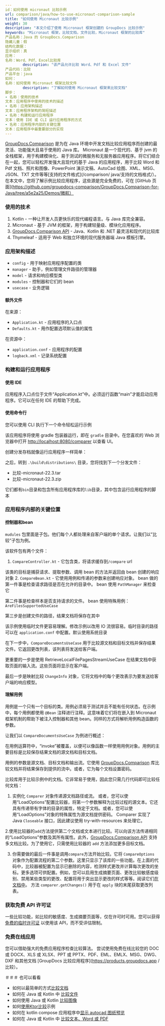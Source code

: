 ```yaml
---
id：如何使用 micronaut 比较示例
url: comparison/java/how-to-use-micronaut-comparison-sample
title: "如何使用 Micronaut 比较示例"
weight: 30
description: "本文介绍了使用 Micronaut 框架创建的 GroupDocs 比较示例"
keywords: "Micronaut 框架，比较文档，文件比较，Micronaut 框架的比较库"
产品名称：Java 的 GroupDocs.Comparison
隐藏儿童：假
结构化数据：
显示组织：真
应用：
名称：Word、Pdf、Excel比较库
        description: "该产品允许比较 Word、Pdf 和 Excel 文件"
产品代码：比较
产品平台：java
如何：
名称：如何使用 Micronaut 框架比较文件
        description: "了解如何使用 Micronaut 框架来比较文档"
脚步：
- 名称：使用的技术
文本：应用程序中使用的技术的描述
- 名称：应用架构描述
文本：应用程序架构的简短描述
- 名称：构建和运行应用程序
文本：使用 IDE 或 CLI 运行应用程序的方式
- 名称：应用程序内部的关键位置
文本：应用程序中最重要部分的实现
---
```

[GroupDocs.Comparison](https://products.groupdocs.com/comparison) 是为在 Java 环境中开发文档比较应用程序而创建的最灵活、功能强大且易于使用的 Java 库。 Micronaut 是一个现代的、基于 jvm 的全栈框架，用于构建模块化、易于测试的微服务和无服务器应用程序。将它们结合在一起，您可以轻松开发强大且现代的基于 Java 的应用程序，用于比较 Word 和 Pdf 文档、照片和图像、PowerPoint 演示文稿、AutoCad 绘图、XML、MSG、JSON、TXT 文件等等[支持的文件格式](/comparison/ java/支持的文档格式/）。在本文中，您将了解示例比较应用程序，这些源是完全免费的，可在 [GitHub 页面](https://github.com/groupdocs-comparison/GroupDocs.Comparison-for-Java/tree/a5e2a25/Demos/微航）

### 使用的技术

1. Kotlin - 一种让开发人员更快乐的现代编程语言。与 Java 库完全兼容。
2. Micronaut - 基于 JVM 的框架，用于构建轻量级、模块化应用程序。
3. [GroupDocs.Comparison API](https://products.groupdocs.com/comparison/) - Java、Kotlin 和 .NET 最灵活和现代的比较库
4. Thymeleaf - 适用于 Web 和独立环境的现代服务器端 Java 模板引擎。

### 应用架构描述

* `config` - 用于映射应用程序配置的类
* `manager` - 助手，例如管理文件路径的管理器
* `model` - 请求和响应模型类
* `modules` - 控制器和它们的 bean
* `usecase` - 业务逻辑

#### 额外文件

在来源：

* `Application.kt` - 应用程序的入口点
* `Defaults.kt` - 用作配置选项默认值的属性

在资源中：

* `application.conf` - 应用程序的配置
* `logback.xml` - 记录系统配置

### 构建和运行应用程序

#### 使用 IDE

应用程序入口点位于文件“Application.kt”中。必须运行函数“main”才能启动应用程序。它可以在任何 IDE 的帮助下完成。

#### 使用命令行

您可以使用 CLI 执行下一个命令轻松运行示例

<script src="https://gist.github.com/groupdocs-comparison-gists/6987202c524f6c430eae2669bad8c64b.js"></script>

该应用程序将使用 gradle 包装器运行，即在 `gradle` 目录中。在您喜欢的 Web 浏览器中打开 [http://localhost:8080/comparer](http://localhost:8080/comparison) 以查看 UI。

创建分发存档就像运行应用程序一样简单：

<script src="https://gist.github.com/groupdocs-comparison-gists/a57bf4fbc4e6aaeee637e5daf4fa5824.js"></script>

之后，转到 `.\build\distributions\` 目录，您将找到下一个分发文件：

* 比较-micronaut-22.3.tar
* 比较-micronaut-22.3.zip

它们都有`bin`目录和包含所有应用程序库的`lib`目录，其中包含运行应用程序的脚本

### 应用程序内部的关键位置

#### 控制器和bean

`mudules` 包里面是子包。他们每个人都处理来自客户端的单个请求。让我们以“比较”子包为例。

该软件包有两个文件：

1. `CompareController.kt` - 它包含类，将请求缓存到`/compare` url

<script src="https://gist.github.com/groupdocs-comparison-gists/ea8d8e0466e35d7e1c21b97f5b1a658b.js"></script>

该类的目标是捕获请求、提取参数、调用 bean 的方法并返回由 bean 创建的响应对象
2. `CompareBean.kt` - 它使用用例和传递的参数来创建响应对象。
bean 做的第一件事是检查请求路径是否在允许的目录中。 bean 使用 `PathManager` 来检查它

<script src="https://gist.github.com/groupdocs-comparison-gists/80121384a48c0bd18adf82471ec06158.js"></script>

第二件事是检查样本是否支持请求的文件。 bean 使用特殊用例：`AreFilesSupportedUseCase`

<script src="https://gist.github.com/groupdocs-comparison-gists/d967ad8ff4850452d20be766fc80e540.js"></script>

第三步是创建文件的路径，结果文档将保存在其中

<script src="https://gist.github.com/groupdocs-comparison-gists/e5fbb26f52bd2a20e6ba7e918761bc60.js"></script>

该示例使用临时文件更容易理解。修改示例以改用 IO 流很容易。临时目录的路径可以在 `application.conf` 中配置。默认使用系统目录

在下一步中，`CompareDocumentsUseCase` 用于比较源文档和目标文档并保存结果文件。它返回更改列表，该列表将发送给客户端。

<script src="https://gist.github.com/groupdocs-comparison-gists/8c38027c876bcdb257a410ed9ed295b6.js"></script>

更重要的一步是使用 RetrieveLocalFilePagesStreamUseCase 在结果文档中获取页面的输入流。这些页面将显示在客户端。

<script src="https://gist.github.com/groupdocs-comparison-gists/3a9ae7912f345b02e45a2469287ffed6.js"></script>

最后一步是映射比较 `ChangeInfo` 对象，它将文档中的每个更改表示为要发送给客户端的响应模型。

#### 理解用例

用例是一个只有一个目标的类。用例必须易于测试并且不能有任何状态。在示例中，每个用例都使用 `@Bean` 注释进行注释。这意味着它们将在嵌入到 Micronaut 框架机制的帮助下被注入控制器和其他 bean。同样的方式将解析用例构造函数的参数。

让我们以 `CompareDocumentsUseCase` 为例进行概述：

在用例运算符中，“invoke”被覆盖，以便可以像函数一样使用用例对象。用例的主要目标是比较保存结果文档的源文档和目标文档。

<script src="https://gist.github.com/groupdocs-comparison-gists/a73539b2fdb66f8cde9495beb47d5fc5.js"></script>

用例的参数是源文档、目标文档和输出流。它使用 [GroupDocs.Comparison](https://products.groupdocs.com/comparison/java) 库比较文档并将结果保存到提供的流中。或者，它为每个文档设置密码。

比较库用于比较示例中的文档。它非常易于使用，因此您只需几行代码即可比较任何文档：

1. 实例化 `Comparer` 对象传递源文档路径或流。
或者，您可以使用“LoadOptions”配置比较器，将第一个参数解释为比较过程的源文本。它还具有传递带有字体的目录的属性，特定于文档。或者，您可以使用“LoadOptions”对象的特殊属性为源文档提供密码。 Comparer 实现了 Java `Closeable` 接口，因此建议使用 try-with-resources 来处理它。

<script src="https://gist.github.com/groupdocs-comparison-gists/cded4b9f8a4f1fd1ec4ae1de61c3b15a.js"></script>

2.使用比较器的`add`方法提供第二个文档或文本进行比较。可以向该方法传递相同的“LoadOptions”参数及其所有属性。此外，[GroupDocs.Comparison API](https://products.groupdocs.com/comparison/java/) 支持多文档比较。为了使用它，只需使用比较器的 `add` 方法添加更多目标文档。

<script src="https://gist.github.com/groupdocs-comparison-gists/180ae9b27854c4b11dde7854e6ead725.js"></script>

3. 你需要做的最后一件事是调用`compare`方法开始比较。它将 `CompareOptions` 对象作为配置流程的第二个参数。这里只显示了该库的一些功能。在上面的代码中，比较器被配置为显示已删除的内容，检测样式更改并计算每次更改的坐标。更多选项可供配置。例如，您可以启用生成摘要页面、更改比较敏感度级别、禁用某些类型的更改、配置将用于突出显示更改的样式等等。阅读它们[在文档中](/comparison/java/getting-started/)。
方法 `comparer.getChanges()` 用于在 `apply` 块的末尾获取更改列表。

### 获取免费 API 许可证

一些比较功能，如比较的敏感度、生成摘要页面等，仅在许可时可用。您可以获得 [免费的临时许可证](https://purchase.groupdocs.com/temporary-license) 以使用该 API，而不受评估限制。

### 免费在线应用
您可以借助强大的免费应用程序检查比较算法。
尝试使用免费在线比较您的 DOC 或 DOCX、XLS 或 XLSX、PPT 或 PPTX、PDF、EML、EMLX、MSG、DWG、DXF 和其他文档 [GroupDocs 比较应用程序](https://products.groupdocs.app /比较）。

＃＃＃ 也可以看看

* 如何以最简单的方式[比较文档](/comparison/java/how-to-compare-documents-in-the-easyest-way)
* 如何在 Java 或 Kotlin 中 [比较文件](/comparison/java/how-to-compare-files-in-java-or-kotlin)
* 如何使用 Java 或 Kotlin [比较图像](/comparison/java/how-to-compare-images-using-java-or-kotlin)
* 如何[使用Ktor比较](/comparison/java/how-to-use-ktor-comparison-sample)示例
* 如何在 kotlin compose 应用程序中[显示 autocad 图纸预览](/comparison/java/how-to-show-autocad-drawings-preview-in-kotlin-compose-application)
* 如何在 Java 或 Kotlin 中 [比较文本、Word 或 PDF](/comparison/java/how-to-compare-text-word-pdf-in-java-or-kotlin)

